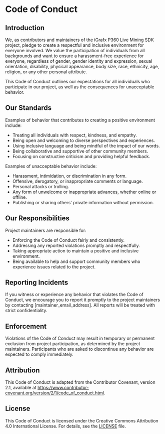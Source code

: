 # Code of Conduct

## Introduction

We, as contributors and maintainers of the iGrafx P360 Live Mining SDK project, pledge to create a respectful and inclusive environment for everyone involved. We value the participation of individuals from all backgrounds and want to ensure a harassment-free experience for everyone, regardless of gender, gender identity and expression, sexual orientation, disability, physical appearance, body size, race, ethnicity, age, religion, or any other personal attribute.

This Code of Conduct outlines our expectations for all individuals who participate in our project, as well as the consequences for unacceptable behavior.

## Our Standards

Examples of behavior that contributes to creating a positive environment include:

- Treating all individuals with respect, kindness, and empathy.
- Being open and welcoming to diverse perspectives and experiences.
- Using inclusive language and being mindful of the impact of our words.
- Being collaborative and supportive of other community members.
- Focusing on constructive criticism and providing helpful feedback.

Examples of unacceptable behavior include:

- Harassment, intimidation, or discrimination in any form.
- Offensive, derogatory, or inappropriate comments or language.
- Personal attacks or trolling.
- Any form of unwelcome or inappropriate advances, whether online or offline.
- Publishing or sharing others' private information without permission.

## Our Responsibilities

Project maintainers are responsible for:

- Enforcing the Code of Conduct fairly and consistently.
- Addressing any reported violations promptly and respectfully.
- Taking appropriate action to maintain a positive and inclusive environment.
- Being available to help and support community members who experience issues related to the project.

## Reporting Incidents

If you witness or experience any behavior that violates the Code of Conduct, we encourage you to report it promptly to the project maintainers by contacting [maintainer_email_address]. All reports will be treated with strict confidentiality.

## Enforcement

Violations of the Code of Conduct may result in temporary or permanent exclusion from project participation, as determined by the project maintainers. Participants who are asked to discontinue any behavior are expected to comply immediately.

## Attribution

This Code of Conduct is adapted from the Contributor Covenant, version 2.1, available at https://www.contributor-covenant.org/version/2/1/code_of_conduct.html.

## License

This Code of Conduct is licensed under the Creative Commons Attribution 4.0 International License. For details, see the [LICENSE](LICENSE) file.
